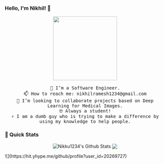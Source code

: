 
### Hello, I'm Nikhil! 👋

<!--
**nikku1234/nikku1234** is a ✨ _special_ ✨ repository because its `README.md` (this file) appears on your GitHub profile.
Here are some ideas to get you started:
[<img src="https://github.com/nikku1234/nikku1234/blob/master/profile_hero.gif" height="200px">](#)
*JS/CSS sandbox for above animation: https://codepen.io/xdega/pen/VwexgPm*

### Some facts about me:
-->
<!--
- 🌱 I’m currently learning ...
- 🤔 I’m looking for help with ...
- 💬 Ask me about ...
- 😄 Pronouns: ...
-  Fun fact: ...
-->

<p align="center">
  <img src="https://github.com/nikku1234/nikku1234/blob/master/profile_hero.gif" height="200px">
  <br>
  <samp>
    <br>
🔭 I’m a Software Engineer.<br>
    📫 How to reach me: nikhilramesh1234@gmail.com <br>
    💬 I’m looking to collaborate projects based on Deep Learning for Medical Images.<br>
    🤓 Always a student!<br>
    ⚡ I am a dumb guy who is trying to make a difference by using my knowledge to help people.<br>
  </samp>
</p>



### 🚀 Quick Stats
<p align="center">
<img align="center" src="https://github-readme-stats.vercel.app/api?username=nikku1234&count_private=true&show_icons=true&line_height=24" alt="Nikku1234's Github Stats" />
<img align="center" src="https://github-readme-stats.vercel.app/api/top-langs/?username=nikku1234&langs_count=8&theme=default&line_height=21&layout=compact" />  
</p>
 ![](https://hit.yhype.me/github/profile?user_id=20269727)
<!--![Profile Views](https://komarev.com/ghpvc/?username=nikku1234) -->
